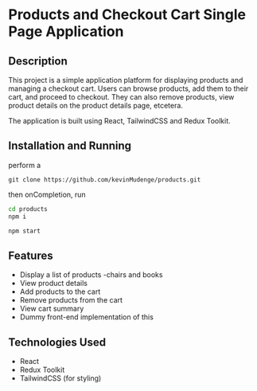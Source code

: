# Products and Checkout Cart Single Page Application

## Description

This project is a simple application platform for displaying products and managing a checkout cart. Users can browse products, add them to their cart, and proceed to checkout. They can also remove products, view product details on the product details page, etcetera.

The application is built using React, TailwindCSS and Redux Toolkit.

## Installation and Running

perform a

```git
git clone https://github.com/kevinMudenge/products.git

```
then onCompletion, run

```bash | npm
cd products
npm i

npm start

```

## Features

- Display a list of products
    -chairs and books
- View product details
- Add products to the cart
- Remove products from the cart
- View cart summary
- Dummy front-end implementation of this

## Technologies Used

- React
- Redux Toolkit
- TailwindCSS (for styling)
